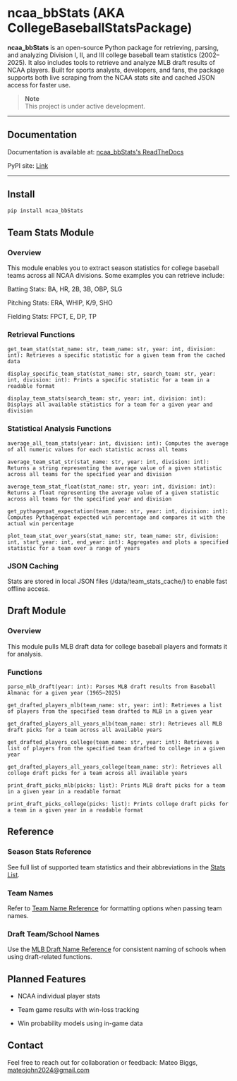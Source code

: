 # ncaa_bbStats (AKA CollegeBaseballStatsPackage)

**ncaa_bbStats** is an open-source Python package for retrieving, parsing, and analyzing Division I, II, and III college baseball team statistics (2002–2025). It also includes tools to retrieve and analyze MLB draft results of NCAA players. Built for sports analysts, developers, and fans, the package supports both live scraping from the NCAA stats site and cached JSON access for faster use.

> **Note**  
> This project is under active development.

---

## Documentation  
Documentation is available at: <a href="https://collegebaseballstatspackage.readthedocs.io/en/latest/index.html" target="_blank">ncaa_bbStats's ReadTheDocs</a>

PyPI site: <a href="https://pypi.org/project/ncaa-bbStats/" target="_blank">Link</a>

---

## Install
```bash
pip install ncaa_bbStats
```
## Team Stats Module
### Overview
This module enables you to extract season statistics for college baseball teams across all NCAA divisions. Some examples you can retrieve include:

Batting Stats: BA, HR, 2B, 3B, OBP, SLG

Pitching Stats: ERA, WHIP, K/9, SHO

Fielding Stats: FPCT, E, DP, TP

### Retrieval Functions
```
get_team_stat(stat_name: str, team_name: str, year: int, division: int): Retrieves a specific statistic for a given team from the cached data
```
```
display_specific_team_stat(stat_name: str, search_team: str, year: int, division: int): Prints a specific statistic for a team in a readable format
```
```
display_team_stats(search_team: str, year: int, division: int): Displays all available statistics for a team for a given year and division
```
### Statistical Analysis Functions
```
average_all_team_stats(year: int, division: int): Computes the average of all numeric values for each statistic across all teams
```
```
average_team_stat_str(stat_name: str, year: int, division: int): Returns a string representing the average value of a given statistic across all teams for the specified year and division
```
```
average_team_stat_float(stat_name: str, year: int, division: int): Returns a float representing the average value of a given statistic across all teams for the specified year and division
```
```
get_pythagenpat_expectation(team_name: str, year: int, division: int): Computes Pythagenpat expected win percentage and compares it with the actual win percentage
```
```
plot_team_stat_over_years(stat_name: str, team_name: str, division: int, start_year: int, end_year: int): Aggregates and plots a specified statistic for a team over a range of years
```
### JSON Caching
Stats are stored in local JSON files (/data/team_stats_cache/) to enable fast offline access.

## Draft Module
### Overview
This module pulls MLB draft data for college baseball players and formats it for analysis.

### Functions
```
parse_mlb_draft(year: int): Parses MLB draft results from Baseball Almanac for a given year (1965–2025)
```
```
get_drafted_players_mlb(team_name: str, year: int): Retrieves a list of players from the specified team drafted to MLB in a given year
```
```
get_drafted_players_all_years_mlb(team_name: str): Retrieves all MLB draft picks for a team across all available years
```
```
get_drafted_players_college(team_name: str, year: int): Retrieves a list of players from the specified team drafted to college in a given year
```
```
get_drafted_players_all_years_college(team_name: str): Retrieves all college draft picks for a team across all available years
```
```
print_draft_picks_mlb(picks: list): Prints MLB draft picks for a team in a given year in a readable format
```
```
print_draft_picks_college(picks: list): Prints college draft picks for a team in a given year in a readable format
```

## Reference
### Season Stats Reference
See full list of supported team statistics and their abbreviations in the <a href="https://collegebaseballstatspackage.readthedocs.io/en/latest/season_stats.html" target="_blank">Stats List</a>.

### Team Names
Refer to <a href="https://collegebaseballstatspackage.readthedocs.io/en/latest/team_names_stats.html" target="_blank">Team Name Reference</a> for formatting options when passing team names.

### Draft Team/School Names
Use the <a href="https://collegebaseballstatspackage.readthedocs.io/en/latest/team_names_mlb.html" target="_blank">MLB Draft Name Reference</a> for consistent naming of schools when using draft-related functions.

## Planned Features
- NCAA individual player stats

- Team game results with win-loss tracking

- Win probability models using in-game data

## Contact
Feel free to reach out for collaboration or feedback:
Mateo Biggs, mateojohn2024@gmail.com
